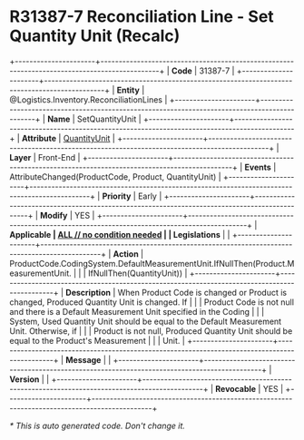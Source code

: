 ﻿---
erp.type: front-end-business-rule
erp.entity: Logistics.Inventory.ReconciliationLines
---

# R31387-7 Reconciliation Line - Set Quantity Unit (Recalc)
+----------------------+----------------------------------------------------------------------------------------------+
| **Code**             | 31387-7                                                                                      |
+----------------------+----------------------------------------------------------------------------------------------+
| **Entity**           | @Logistics.Inventory.ReconciliationLines                                                     |
+----------------------+----------------------------------------------------------------------------------------------+
| **Name**             | SetQuantityUnit                                                                              |
+----------------------+----------------------------------------------------------------------------------------------+
| **Attribute**        | [QuantityUnit](../entities/Logistics.Inventory.ReconciliationLines.md#quantityunit)          |
+----------------------+----------------------------------------------------------------------------------------------+
| **Layer**            | Front-End                                                                                    |
+----------------------+----------------------------------------------------------------------------------------------+
| **Events**           | AttributeChanged(ProductCode, Product, QuantityUnit)                                         |
+----------------------+----------------------------------------------------------------------------------------------+
| **Priority**         | Early                                                                                        |
+----------------------+----------------------------------------------------------------------------------------------+
| **Modify**           | YES                                                                                          |
+----------------------+----------------------------------------------------------------------------------------------+
| **Applicable         | [ALL // no condition needed](xref:applicable-legislations)                                   |
| Legislations**       |                                                                                              |
+----------------------+----------------------------------------------------------------------------------------------+
| **Action**           | ProductCode.CodingSystem.DefaultMeasurementUnit.IfNullThen(Product.MeasurementUnit.          |
|                      | IfNullThen(QuantityUnit))                                                                    |
+----------------------+----------------------------------------------------------------------------------------------+
| **Description**      | When Product Code is changed or Product is changed, Produced Quantity Unit is changed. If    |
|                      | Product Code is not null and there is a Default Measurement Unit specified in the Coding     |
|                      | System, Used Quantity Unit should be equal to the Default Measurement Unit. Otherwise, if    |
|                      | Product is not null, Produced Quantity Unit should be equal to the Product's Measurement     |
|                      | Unit.                                                                                        |
+----------------------+----------------------------------------------------------------------------------------------+
| **Message**          |                                                                                              |
+----------------------+----------------------------------------------------------------------------------------------+
| **Version**          |                                                                                              |
+----------------------+----------------------------------------------------------------------------------------------+
| **Revocable**        | YES                                                                                          |
+----------------------+----------------------------------------------------------------------------------------------+

*\* This is auto generated code. Don't change it.*
